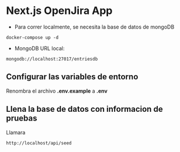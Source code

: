 # Next.js OpenJira App

- Para correr localmente, se necesita la base de datos de mongoDB

```
docker-compose up -d
```

- MongoDB URL local:

```
mongodb://localhost:27017/entriesdb
```

## Configurar las variables de entorno

Renombra el archivo **.env.example** a **.env**


## Llena la base de datos con informacion de pruebas

Llamara
```
http://localhost/api/seed
```